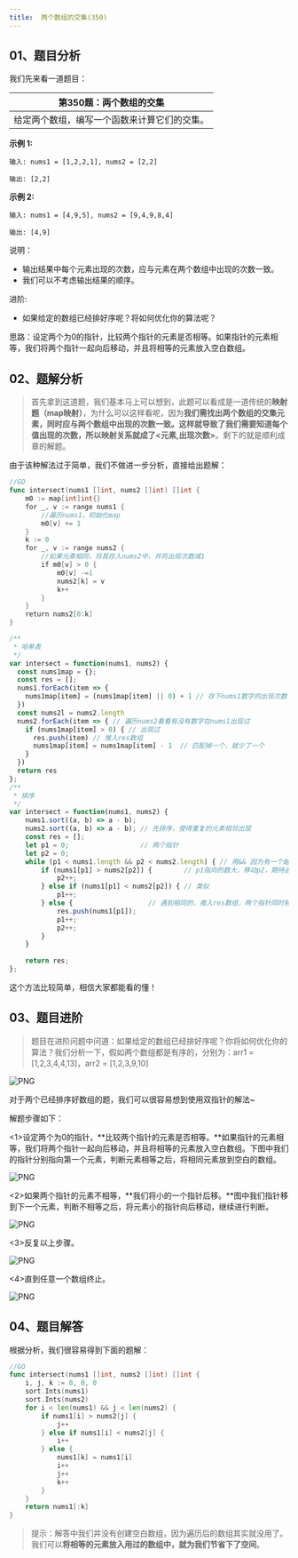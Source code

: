 ```yaml
---
title:  两个数组的交集(350)
---
```


## 01、题目分析

我们先来看一道题目：

| 第350题：两个数组的交集 |
| ----------------------------------------------------- |
| 给定两个数组，编写一个函数来计算它们的交集。 |

**示例 1:**

```
输入: nums1 = [1,2,2,1], nums2 = [2,2]

输出: [2,2]
```

**示例 2:**

```
输入: nums1 = [4,9,5], nums2 = [9,4,9,8,4]

输出: [4,9]
```

说明：

- 输出结果中每个元素出现的次数，应与元素在两个数组中出现的次数一致。
- 我们可以不考虑输出结果的顺序。

进阶:  

- 如果给定的数组已经排好序呢？将如何优化你的算法呢？

思路：设定两个为0的指针，比较两个指针的元素是否相等。如果指针的元素相等，我们将两个指针一起向后移动，并且将相等的元素放入空白数组。

## 02、题解分析

> 首先拿到这道题，我们基本马上可以想到，此题可以看成是一道传统的**映射题（map映射）**，为什么可以这样看呢，因为**我们需找出两个数组的交集元素，同时应与两个数组中出现的次数一致。这样就导致了我们需要知道每个值出现的次数，所以映射关系就成了<元素,出现次数>**。剩下的就是顺利成章的解题。

由于该种解法过于简单，我们不做进一步分析，直接给出题解：

```go
//GO
func intersect(nums1 []int, nums2 []int) []int {
    m0 := map[int]int{}
    for _, v := range nums1 {
        //遍历nums1，初始化map
        m0[v] += 1
    }
    k := 0
    for _, v := range nums2 {
        //如果元素相同，将其存入nums2中，并将出现次数减1
        if m0[v] > 0 {
            m0[v] -=1
            nums2[k] = v
            k++
        }
    }
    return nums2[0:k]
}
```

```javascript
/**
 * 哈希表
 */ 
var intersect = function(nums1, nums2) {
  const nums1map = {};
  const res = [];
  nums1.forEach(item => {
    nums1map[item] = (nums1map[item] || 0) + 1 // 存下nums1数字的出现次数
  })
  const nums2l = nums2.length
  nums2.forEach(item => { // 遍历nums2看看有没有数字在nums1出现过
	if (nums1map[item] > 0) { // 出现过
	  res.push(item) // 推入res数组
      nums1map[item] = nums1map[item] - 1  // 匹配掉一个，就少了一个
    }
  })
  return res
};
/**
 * 排序
 */ 
var intersect = function(nums1, nums2) {
    nums1.sort((a, b) => a - b);
    nums2.sort((a, b) => a - b); // 先排序，使得重复的元素相邻出现
    const res = [];
    let p1 = 0;                  // 两个指针
    let p2 = 0;
    while (p1 < nums1.length && p2 < nums2.length) { // 用&& 因为有一个越界了就不能找交集
        if (nums1[p1] > nums2[p2]) {        // p1指向的数大，移动p2，期待遇到一样大的
            p2++;
        } else if (nums1[p1] < nums2[p2]) { // 类似
            p1++;
        } else {                   // 遇到相同的，推入res数组，两个指针同时移动考察下一个
            res.push(nums1[p1]);
            p1++;
            p2++;
        }
    }
    
    return res;
};

```
这个方法比较简单，相信大家都能看的懂！

## 03、题目进阶

> 题目在进阶问题中问道：如果给定的数组已经排好序呢？你将如何优化你的算法？我们分析一下，假如两个数组都是有序的，分别为：arr1 = [1,2,3,4,4,13]，arr2 = [1,2,3,9,10]

![PNG](./001/1.jpg)

对于两个已经排序好数组的题，我们可以很容易想到使用双指针的解法~

解题步骤如下：

<1>设定两个为0的指针，**比较两个指针的元素是否相等。**如果指针的元素相等，我们将两个指针一起向后移动，并且将相等的元素放入空白数组。下图中我们的指针分别指向第一个元素，判断元素相等之后，将相同元素放到空白的数组。

![PNG](./001/2.png)

<2>如果两个指针的元素不相等，**我们将小的一个指针后移。**图中我们指针移到下一个元素，判断不相等之后，将元素小的指针向后移动，继续进行判断。

![PNG](./001/3.png)

<3>反复以上步骤。

![PNG](./001/4.png)

<4>直到任意一个数组终止。

![PNG](./001/5.png)

## 04、题目解答

根据分析，我们很容易得到下面的题解：

```go
//GO
func intersect(nums1 []int, nums2 []int) []int {
	i, j, k := 0, 0, 0
	sort.Ints(nums1)
	sort.Ints(nums2)
	for i < len(nums1) && j < len(nums2) {
		if nums1[i] > nums2[j] {
			j++
		} else if nums1[i] < nums2[j] {
			i++
		} else {
			nums1[k] = nums1[i]
			i++
			j++
			k++
		}
	}
	return nums1[:k]
}
```

> 提示：解答中我们并没有创建空白数组，因为遍历后的数组其实就没用了。我们可以**将相等的元素放入用过的数组中，就为我们节省下了空间**。
